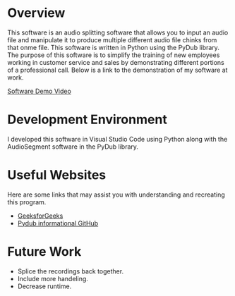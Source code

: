 # Overview

This software is an audio splitting software that allows you to input an audio file and manipulate it to produce multiple different audio file chinks from that onme file. This software is written in Python using the PyDub library. The purpose of this software is to simplify the training of new employees working in customer service and sales by demonstrating different portions of a professional call. Below is a link to the demonstration of my software at work.

[Software Demo Video](https://youtu.be/_UgQB-Wur8k)

# Development Environment

I developed this software in Visual Studio Code using Python along with the AudioSegment software in the PyDub library.

# Useful Websites

Here are some links that may assist you with understanding and recreating this program.
* [GeeksforGeeks](https://www.geeksforgeeks.org/working-with-wav-files-in-python-using-pydub/)
* [Pydub informational GitHub](https://github.com/jiaaro/pydub)

# Future Work

* Splice the recordings back together.
* Include more handeling.
* Decrease runtime.